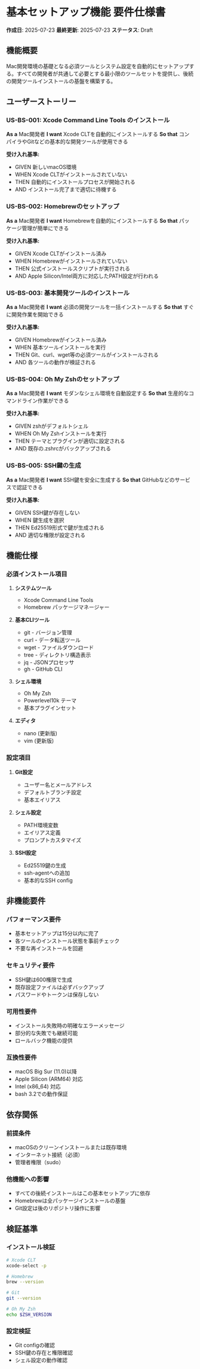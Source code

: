 # 基本セットアップ機能 要件仕様書

**作成日**: 2025-07-23
**最終更新**: 2025-07-23
**ステータス**: Draft

## 機能概要

Mac開発環境の基礎となる必須ツールとシステム設定を自動的にセットアップする。すべての開発者が共通して必要とする最小限のツールセットを提供し、後続の開発ツールインストールの基盤を構築する。

## ユーザーストーリー

### US-BS-001: Xcode Command Line Tools のインストール
**As a** Mac開発者
**I want** Xcode CLTを自動的にインストールする
**So that** コンパイラやGitなどの基本的な開発ツールが使用できる

**受け入れ基準:**
- GIVEN 新しいmacOS環境
- WHEN Xcode CLTがインストールされていない
- THEN 自動的にインストールプロセスが開始される
- AND インストール完了まで適切に待機する

### US-BS-002: Homebrewのセットアップ
**As a** Mac開発者
**I want** Homebrewを自動的にインストールする
**So that** パッケージ管理が簡単にできる

**受け入れ基準:**
- GIVEN Xcode CLTがインストール済み
- WHEN Homebrewがインストールされていない
- THEN 公式インストールスクリプトが実行される
- AND Apple Silicon/Intel両方に対応したPATH設定が行われる

### US-BS-003: 基本開発ツールのインストール
**As a** Mac開発者
**I want** 必須の開発ツールを一括インストールする
**So that** すぐに開発作業を開始できる

**受け入れ基準:**
- GIVEN Homebrewがインストール済み
- WHEN 基本ツールインストールを実行
- THEN Git、curl、wget等の必須ツールがインストールされる
- AND 各ツールの動作が検証される

### US-BS-004: Oh My Zshのセットアップ
**As a** Mac開発者
**I want** モダンなシェル環境を自動設定する
**So that** 生産的なコマンドライン作業ができる

**受け入れ基準:**
- GIVEN zshがデフォルトシェル
- WHEN Oh My Zshインストールを実行
- THEN テーマとプラグインが適切に設定される
- AND 既存の.zshrcがバックアップされる

### US-BS-005: SSH鍵の生成
**As a** Mac開発者
**I want** SSH鍵を安全に生成する
**So that** GitHubなどのサービスで認証できる

**受け入れ基準:**
- GIVEN SSH鍵が存在しない
- WHEN 鍵生成を選択
- THEN Ed25519形式で鍵が生成される
- AND 適切な権限が設定される

## 機能仕様

### 必須インストール項目
1. **システムツール**
   - Xcode Command Line Tools
   - Homebrew パッケージマネージャー

2. **基本CLIツール**
   - git - バージョン管理
   - curl - データ転送ツール
   - wget - ファイルダウンロード
   - tree - ディレクトリ構造表示
   - jq - JSONプロセッサ
   - gh - GitHub CLI

3. **シェル環境**
   - Oh My Zsh
   - Powerlevel10k テーマ
   - 基本プラグインセット

4. **エディタ**
   - nano (更新版)
   - vim (更新版)

### 設定項目
1. **Git設定**
   - ユーザー名とメールアドレス
   - デフォルトブランチ設定
   - 基本エイリアス

2. **シェル設定**
   - PATH環境変数
   - エイリアス定義
   - プロンプトカスタマイズ

3. **SSH設定**
   - Ed25519鍵の生成
   - ssh-agentへの追加
   - 基本的なSSH config

## 非機能要件

### パフォーマンス要件
- 基本セットアップは15分以内に完了
- 各ツールのインストール状態を事前チェック
- 不要な再インストールを回避

### セキュリティ要件
- SSH鍵は600権限で生成
- 既存設定ファイルは必ずバックアップ
- パスワードやトークンは保存しない

### 可用性要件
- インストール失敗時の明確なエラーメッセージ
- 部分的な失敗でも継続可能
- ロールバック機能の提供

### 互換性要件
- macOS Big Sur (11.0)以降
- Apple Silicon (ARM64) 対応
- Intel (x86_64) 対応
- bash 3.2での動作保証

## 依存関係

### 前提条件
- macOSのクリーンインストールまたは既存環境
- インターネット接続（必須）
- 管理者権限（sudo）

### 他機能への影響
- すべての後続インストールはこの基本セットアップに依存
- Homebrewは全パッケージインストールの基盤
- Git設定は後のリポジトリ操作に影響

## 検証基準

### インストール検証
```bash
# Xcode CLT
xcode-select -p

# Homebrew
brew --version

# Git
git --version

# Oh My Zsh
echo $ZSH_VERSION
```

### 設定検証
- Git configの確認
- SSH鍵の存在と権限確認
- シェル設定の動作確認